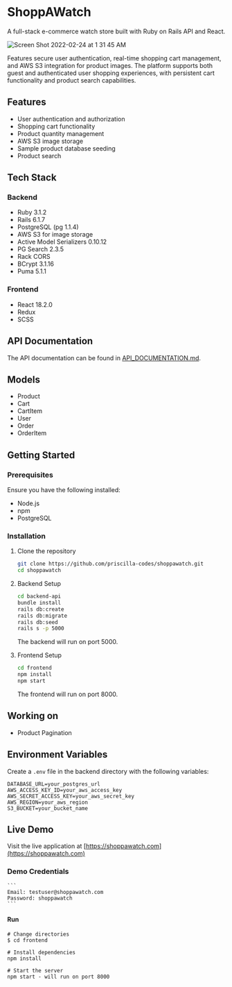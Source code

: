 # ShoppAWatch

A full-stack e-commerce watch store built with Ruby on Rails API and React.

![Screen Shot 2022-02-24 at 1 31 45 AM](https://user-images.githubusercontent.com/10909592/155478583-83dd8acd-282f-4a99-b4ad-fc4937d4d698.png)

Features secure user authentication, real-time shopping cart management, and AWS S3 integration for product images. The platform supports both guest and authenticated user shopping experiences, with persistent cart functionality and product search capabilities.

## Features

- User authentication and authorization
- Shopping cart functionality
- Product quantity management
- AWS S3 image storage
- Sample product database seeding
- Product search

## Tech Stack

### Backend
- Ruby 3.1.2
- Rails 6.1.7
- PostgreSQL (pg 1.1.4)
- AWS S3 for image storage
- Active Model Serializers 0.10.12
- PG Search 2.3.5
- Rack CORS
- BCrypt 3.1.16
- Puma 5.1.1

### Frontend
- React 18.2.0
- Redux
- SCSS

## API Documentation

The API documentation can be found in [API_DOCUMENTATION.md](API_DOCUMENTATION.md).

## Models

- Product
- Cart
- CartItem
- User
- Order
- OrderItem

## Getting Started

### Prerequisites

Ensure you have the following installed:
- Node.js 
- npm
- PostgreSQL

### Installation

1. Clone the repository
    ```bash
    git clone https://github.com/priscilla-codes/shoppawatch.git
    cd shoppawatch
    ```

2. Backend Setup
    ```bash
    cd backend-api
    bundle install
    rails db:create
    rails db:migrate
    rails db:seed
    rails s -p 5000
    ```
    The backend will run on port 5000.

3. Frontend Setup
    ```bash
    cd frontend
    npm install
    npm start
    ```
    The frontend will run on port 8000.

## Working on
- Product Pagination

## Environment Variables

Create a `.env` file in the backend directory with the following variables:
```
DATABASE_URL=your_postgres_url
AWS_ACCESS_KEY_ID=your_aws_access_key
AWS_SECRET_ACCESS_KEY=your_aws_secret_key
AWS_REGION=your_aws_region
S3_BUCKET=your_bucket_name
```

## Live Demo

Visit the live application at [https://shoppawatch.com](https://shoppawatch.com)

### Demo Credentials
    ```
    Email: testuser@shoppawatch.com
    Password: shoppawatch
    ```

#### Run

    # Change directories
    $ cd frontend

    # Install dependencies
    npm install

    # Start the server
    npm start - will run on port 8000
